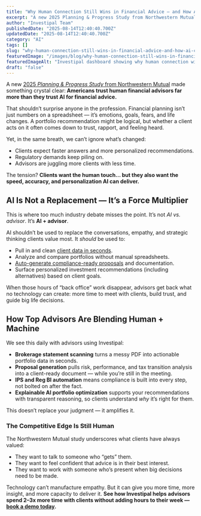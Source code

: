 ```yaml
---
title: "Why Human Connection Still Wins in Financial Advice — and How AI Can Strengthen It"
excerpt: "A new 2025 Planning & Progress Study from Northwestern Mutual made something crystal clear: Americans trust human financial advisors far more than they trust AI for financial."
author: "Investipal Team"
publishedDate: "2025-08-14T12:40:40.700Z"
updatedDate: "2025-08-14T12:40:40.700Z"
category: "AI"
tags: []
slug: "why-human-connection-still-wins-in-financial-advice-and-how-ai-can-strengthen-it"
featuredImage: "/images/blog/why-human-connection-still-wins-in-financial-advice----and-how-ai-can-strengthen-it__689dd948fb9196c898015460_689b4ba64be7c5a8f32b99c5_The_2520High_2520Cost_2520of_2520Disconnected_2520Systems_2520in_2520Wealth_2520Management_2520_6_.png"
featuredImageAlt: "Investipal dashboard showing why human connection wins in financial advice with AI support"
draft: "false"
---
```

<p id="">A new <a rel="noopener noreferrer" target="_blank" href="https://news.northwesternmutual.com/2025-08-05-Human-Connection-Over-Machines-Americans-Trust-Advisors-More-Than-AI-for-Financial-Advice,-Finds-Northwestern-Mutuals-2025-Planning-Progress-Study">2025 <em id="">Planning & Progress Study</em> from Northwestern Mutual</a> made something crystal clear:<strong id=""> Americans trust human financial advisors far more than they trust AI for financial advice.</strong></p><p id="">That shouldn’t surprise anyone in the profession. Financial planning isn’t just numbers on a spreadsheet — it’s emotions, goals, fears, and life changes. A portfolio recommendation might be logical, but whether a client acts on it often comes down to trust, rapport, and feeling heard.</p><p id="">Yet, in the same breath, we can’t ignore what’s changed:</p><ul id=""><li>Clients expect faster answers and more personalized recommendations.</li><li>Regulatory demands keep piling on.</li><li>Advisors are juggling more clients with less time.</li></ul><p id="">The tension? <strong id="">Clients want the human touch… but they also want the speed, accuracy, and personalization AI can deliver.</strong></p><h2 id=""><strong id="">AI Is Not a Replacement — It’s a Force Multiplier</strong></h2><p id="">This is where too much industry debate misses the point. It’s not <em id="">AI vs. advisor</em>. It’s <strong id="">AI + advisor</strong>.</p><p id="">AI shouldn’t be used to replace the conversations, empathy, and strategic thinking clients value most. It <em id="">should</em> be used to:</p><ul id=""><li>Pull in and clean <a href="/features/automated-statement-scanner">client data in seconds</a>.</li><li>Analyze and compare portfolios without manual spreadsheets.</li><li><a href="/blog/how-to-use-ai-for-personalized-investment-proposal-generation-a-practical-guide">Auto-generate compliance-ready proposals</a> and documentation.</li><li>Surface personalized investment recommendations (including alternatives) based on client goals.</li></ul><p id="">When those hours of “back office” work disappear, advisors get back what no technology can create: more time to meet with clients, build trust, and guide big life decisions.</p><h2 id=""><strong id="">How Top Advisors Are Blending Human + Machine</strong></h2><p id="">We see this daily with advisors using Investipal:</p><ul id=""><li><strong id="">Brokerage statement scanning</strong> turns a messy PDF into actionable portfolio data in seconds.</li><li><strong id="">Proposal generation</strong> pulls risk, performance, and tax transition analysis into a client-ready document — while you’re still in the meeting.</li><li><strong id="">IPS and Reg BI automation</strong> means compliance is built into every step, not bolted on after the fact.</li><li><strong id="">Explainable AI portfolio optimization</strong> supports your recommendations with transparent reasoning, so clients understand <em id="">why</em> it’s right for them.</li></ul><p id="">This doesn’t replace your judgment — it amplifies it.</p><h3 id=""><strong id="">The Competitive Edge Is Still Human</strong></h3><p id="">The Northwestern Mutual study underscores what clients have always valued:</p><ul id=""><li>They want to talk to someone who “gets” them.</li><li>They want to feel confident that advice is in their best interest.</li><li>They want to work with someone who’s present when big decisions need to be made.</li></ul><p id="">Technology can’t manufacture empathy. But it can give you more time, more insight, and more capacity to deliver it. <strong id="">See how Investipal helps advisors spend 2–3x more time with clients without adding hours to their week — </strong><a href="/book-a-demo"><strong id="">book a demo today</strong></a><strong id="">.</strong></p>